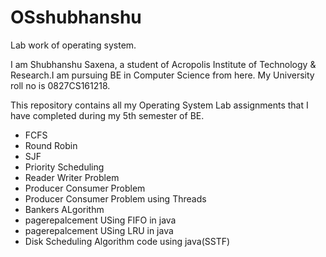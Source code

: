 # OSshubhanshu
Lab work of operating system.

I am Shubhanshu Saxena, a student of Acropolis Institute of Technology & Research.I am pursuing BE in Computer Science from here. My University roll no is 0827CS161218.

This repository contains all my Operating System Lab assignments that I have completed during my 5th semester of BE.

* FCFS
* Round Robin
* SJF
* Priority Scheduling
* Reader Writer Problem
* Producer Consumer Problem 
* Producer Consumer Problem using Threads
* Bankers ALgorithm
* pagerepalcement USing FIFO in java
* pagerepalcement USing LRU in java
* Disk Scheduling Algorithm code using java(SSTF)
